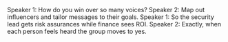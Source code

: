 Speaker 1: How do you win over so many voices?
Speaker 2: Map out influencers and tailor messages to their goals.
Speaker 1: So the security lead gets risk assurances while finance sees ROI.
Speaker 2: Exactly, when each person feels heard the group moves to yes.
